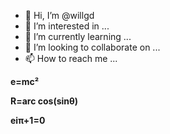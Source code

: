 - 👋 Hi, I’m @willgd
- 👀 I’m interested in ...
- 🌱 I’m currently learning ...
- 💞️ I’m looking to collaborate on ...
- 📫 How to reach me ...




**e=mc²**   
  

**R=arc cos(sinθ)**  



**eiπ+1=0**  


<!---
willgd/willgd is a ✨ special ✨ repository because its `README.md` (this file) appears on your GitHub profile.
You can click the Preview link to take a look at your changes.
--->
